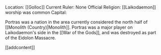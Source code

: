 Location: [[Golloc]]
Current Ruler: None
Official Religion: [[Laikodaemon]] worship was common
Capital: 

Portras was a nation in the area currently considered the north half of [[Monolith (Country)|Monolith]]. Portras was a major player on Laikodaemon's side in the [[War of the Gods]], and was destroyed as part of the Eidolon Massacre.

[[addcontent]]